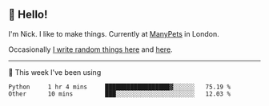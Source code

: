 ## 👋 Hello! 

I'm Nick. I like to make things. Currently at [ManyPets](https://manypets.com) in London.

Occasionally [I write random things here](https://nicksnell.com) and [here](https://twitter.com/nicksnell).

-------

🚀 This week I've been using

<!--START_SECTION:waka-->

```text
Python     1 hr 4 mins     ██████████████████▓░░░░░░   75.19 %
Other      10 mins         ███░░░░░░░░░░░░░░░░░░░░░░   12.03 %
```

<!--END_SECTION:waka-->
